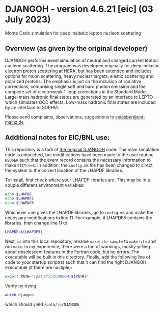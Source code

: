 # DJANGOH - version 4.6.21 [eic] (03 July 2023)
Monte Carlo simulation for deep inelastic lepton nucleon scattering

## Overview (as given by the original developer)

DJANGOH performs event simulation of neutral and charged current 
lepton nucleon scattering. The program was developed originally 
for deep inelastic electron proton scattering at HERA, but has 
been extended and includes options for muon scattering, heavy 
nuclear targets, elastic scattering and polarized protons. 
The emphasis is put on the inclusion of radiative corrections, 
comprising single soft and hard photon emission and the complete 
set of electroweak 1-loop corrections in the Standard Model. 
Large-mass hadronic final states are generated by an interface 
to LEPTO which simulates QCD effects. Low-mass hadronic final 
states are included by an interface to SOPHIA. 

Please send complaints, observations, suggestions to 
spiesber@uni-mainz.de

## Additional notes for EIC/BNL use:

This repository is a fork of [the original DJANGOH](https://github.com/spiesber/DJANGOH)
code.  The main simulation code is untouched, but modifications 
have been made to the user routine `HSUSER` such that the event 
record contains the necessary information to make `EICTree`s.  In
addition, the `config.mk` file has been changed to direct the 
system to the correct location of the LHAPDF libraries.

To install, first check where your LHAPDF libraries are.  This may 
be in a couple different environment variables:

```bash
echo $LHAPDF
echo $LHAPDF5
echo $LHAPDF6
```

Whichever one gives the LHAPDF libraries, go to `config.mk` and make 
the necessary modifications to line 11.  For example, if LHAPDF5 
contains the libraries, then change line 11 to

```bash
LHAPDF=${LHAPDF5}
```

Next, `cd` into this local repository, rename `makefile-sample` to 
`makefile` and run `make`.  In my experience, there were a ton of 
warnings, mostly yelling about obsolescent features in the Fortran 
code, but no errors.  The executable will be built in this directory.
Finally, add the following line of code to your startup script(s) 
such that it can find the right DJANGOH executable (if there are 
multiple):

```bash
export PATH="/path/to/DJANGOH:${PATH}"
```

Verify by trying

```bash
which djangoh
```

which should yield `/path/to/DJANGOH`.
